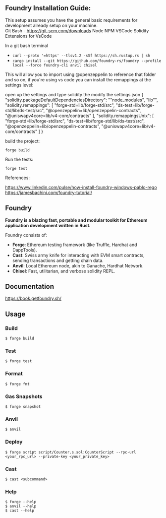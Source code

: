 ## Foundry Installation Guide: 

This setup assumes you have the general basic requirements for development already setup on your machine.  
   Git Bash - https://git-scm.com/downloads
   Node
   NPM
   VSCode
   Solidity Extensions for VsCode



In a git bash terminal
  - `curl --proto '=https' --tlsv1.2 -sSf https://sh.rustup.rs | sh`
  - `cargo install --git https://github.com/foundry-rs/foundry --profile local --force foundry-cli anvil chisel`
	
This will allow you to import using @openzeppelin to reference that folder and so on, if you're using vs code you can install the remappings at the settings level:

open up the settings and type solidity the modify the settings.json
	{
		"solidity.packageDefaultDependenciesDirectory": "\"node_modules\", \"lib\"",
		"solidity.remappings": [
			"forge-std=lib/forge-std/src",
			"ds-test=lib/forge-std/lib/ds-test/src",
			"@openzeppelin=lib/openzeppelin-contracts",
			"@uniswapv4core=lib/v4-core/contracts"
		],
		"solidity.remappingsUnix": [
			"forge-std=lib/forge-std/src",
			"ds-test=lib/forge-std/lib/ds-test/src",
			"@openzeppelin=lib/openzeppelin-contracts",
			"@uniswapv4core=lib/v4-core/contracts"
		]
	}

build the project:

  `forge build`
  
Run the tests:
 
  `forge test`


References:

https://www.linkedin.com/pulse/how-install-foundry-windows-pablo-rego
https://jamesbachini.com/foundry-tutorial/



## Foundry

**Foundry is a blazing fast, portable and modular toolkit for Ethereum application development written in Rust.**

Foundry consists of:

-   **Forge**: Ethereum testing framework (like Truffle, Hardhat and DappTools).
-   **Cast**: Swiss army knife for interacting with EVM smart contracts, sending transactions and getting chain data.
-   **Anvil**: Local Ethereum node, akin to Ganache, Hardhat Network.
-   **Chisel**: Fast, utilitarian, and verbose solidity REPL.

## Documentation

https://book.getfoundry.sh/

## Usage

### Build

```shell
$ forge build
```

### Test

```shell
$ forge test
```

### Format

```shell
$ forge fmt
```

### Gas Snapshots

```shell
$ forge snapshot
```

### Anvil

```shell
$ anvil
```

### Deploy

```shell
$ forge script script/Counter.s.sol:CounterScript --rpc-url <your_rpc_url> --private-key <your_private_key>
```

### Cast

```shell
$ cast <subcommand>
```

### Help

```shell
$ forge --help
$ anvil --help
$ cast --help
```


